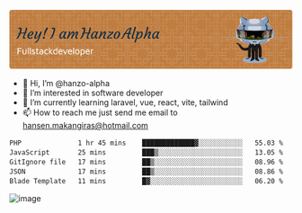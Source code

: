 ![Header](./github-header-image.png)

- 👋 Hi, I’m @hanzo-alpha
- 👀 I’m interested in software developer
- 🌱 I’m currently learning laravel, vue, react, vite, tailwind
- 📫 How to reach me just send me email to hansen.makangiras@hotmail.com 

<!---
hanzo-alpha/hanzo-alpha is a ✨ special ✨ repository because its `README.md` (this file) appears on your GitHub profile.
You can click the Preview link to take a look at your changes.
--->

<!--START_SECTION:waka-->

```txt
PHP              1 hr 45 mins    █████████████▓░░░░░░░░░░░   55.03 %
JavaScript       25 mins         ███▒░░░░░░░░░░░░░░░░░░░░░   13.05 %
GitIgnore file   17 mins         ██▒░░░░░░░░░░░░░░░░░░░░░░   08.96 %
JSON             17 mins         ██▒░░░░░░░░░░░░░░░░░░░░░░   08.86 %
Blade Template   11 mins         █▓░░░░░░░░░░░░░░░░░░░░░░░   06.20 %
```

<!--END_SECTION:waka-->

![image](https://github.com/hanzo-alpha/hanzo-alpha/assets/111342797/c4bd2977-6123-4017-8652-6e166259b484)

